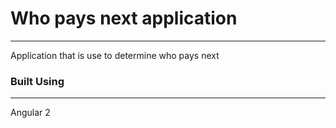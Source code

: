 # Who pays next application
--------------------------

Application that is use to determine who pays next

### Built Using
---------------
Angular 2

